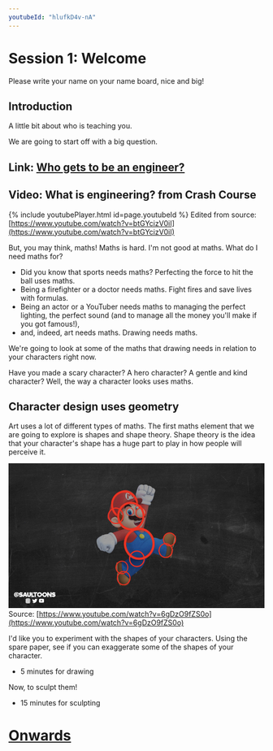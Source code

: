 ```yaml
---
youtubeId: "hlufkD4v-nA"
---
```


# Session 1: Welcome

Please write your name on your name board, nice and big!

## Introduction

A little bit about who is teaching you.

We are going to start off with a big question.

## Link: [Who gets to be an engineer?](001a_who_gets_to_be_an_engineer)

## Video: What is engineering? from Crash Course

{% include youtubePlayer.html id=page.youtubeId %}
Edited from source: [https://www.youtube.com/watch?v=btGYcizV0iI](https://www.youtube.com/watch?v=btGYcizV0iI)

But, you may think, maths! Maths is hard. I'm not good at maths. What do I need maths for?

- Did you know that sports needs maths? Perfecting the force to hit the ball uses maths.
- Being a firefighter or a doctor needs maths. Fight fires and save lives with formulas.
- Being an actor or a YouTuber needs maths to managing the perfect lighting, the perfect sound (and to manage all the money you'll make if you got famous!),
- and, indeed, art needs maths. Drawing needs maths.

We're going to look at some of the maths that drawing needs in relation to your characters right now.

Have you made a scary character? A hero character? A gentle and kind character? Well, the way a character looks uses maths.

## Character design uses geometry

Art uses a lot of different types of maths.  The first maths element that we are going to explore is shapes and shape theory. Shape theory is the idea that your character's shape has a huge part to play in how people will perceive it.

![Saultoons Shape Theory video](../assets/SaultoonsShapeTheory.png)
Source: [https://www.youtube.com/watch?v=6gDzO9fZS0o](https://www.youtube.com/watch?v=6gDzO9fZS0o)

I'd like you to experiment with the shapes of your characters. Using the spare paper, see if you can exaggerate some of the shapes of your character.

* 5 minutes for drawing

Now, to sculpt them!

* 15 minutes for sculpting

# [Onwards](001c_3d_pens.md)
